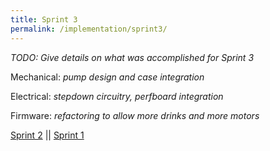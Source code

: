 ```yaml
---
title: Sprint 3
permalink: /implementation/sprint3/
---
```


_TODO: Give details on what was accomplished for Sprint 3_

Mechanical: _pump design and case integration_

Electrical: _stepdown circuitry, perfboard integration_

Firmware: _refactoring to allow more drinks and more motors_

[Sprint 2](/pie-2022-03/barbot/implementation/sprint2) || [Sprint 1](/pie-2022-03/barbot/implementation/sprint1)